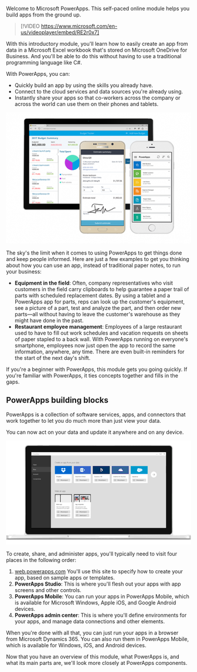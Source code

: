Welcome to Microsoft PowerApps. This self-paced online module helps you build apps from the ground up. 

> [!VIDEO https://www.microsoft.com/en-us/videoplayer/embed/RE2r0x7]

With this introductory module, you'll learn how to easily create an app from data in a Microsoft Excel workbook that's stored on Microsoft OneDrive for Business. And you'll be able to do this without having to use a traditional programming language like C#.

With PowerApps, you can:

- Quickly build an app by using the skills you already have. 
- Connect to the cloud services and data sources you're already using.
- Instantly share your apps so that co-workers across the company or across the world can use them on their phones and tablets.

![Welcome to PowerApps](../media/powerapps-mobile.png)

The sky's the limit when it comes to using PowerApps to get things done and keep people informed. Here are just a few examples to get you thinking about how you can use an app, instead of traditional paper notes, to run your business:

- **Equipment in the field**: Often, company representatives who visit customers in the field carry clipboards to help guarantee a paper trail of parts with scheduled replacement dates. By using a tablet and a PowerApps app for parts, reps can look up the customer's equipment, see a picture of a part, test and analyze the part, and then order new parts—all without having to leave the customer's warehouse as they might have done in the past.
- **Restaurant employee management**: Employees of a large restaurant used to have to fill out work schedules and vacation requests on sheets of paper stapled to a back wall. With PowerApps running on everyone's smartphone, employees now just open the app to record the same information, anywhere, any time. There are even built-in reminders for the start of the next day's shift.

If you're a beginner with PowerApps, this module gets you going quickly. If you're familiar with PowerApps, it ties concepts together and fills in the gaps.

## PowerApps building blocks
PowerApps is a collection of software services, apps, and connectors that work together to let you do much more than just view your data.

You can now act on your data and update it anywhere and on any device.

![Welcome to PowerApps](../media/powerapps-intro.gif)

To create, share, and administer apps, you'll typically need to visit four places in the following order:

1. [web.powerapps.com](https://web.powerapps.com) You'll use this site to specify how to create your app, based on sample apps or templates.
1. **PowerApps Studio**: This is where you'll flesh out your apps with app screens and other controls.
1. **PowerApps Mobile**: You can run your apps in PowerApps Mobile, which is available for Microsoft Windows, Apple iOS, and Google Android devices.
1.  **PowerApps admin center**: This is where you'll define environments for your apps, and manage data connections and other elements. 

When you're done with all that, you can just run your apps in a browser from Microsoft Dynamics 365. You can also run them in PowerApps Mobile, which is available for Windows, iOS, and Android devices.

Now that you have an overview of this module, what PowerApps is, and what its main parts are, we'll look more closely at PowerApps components.